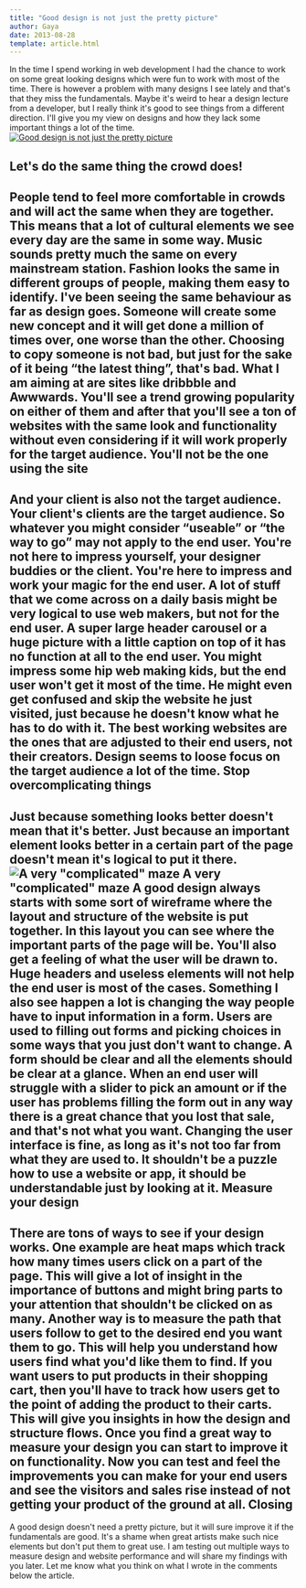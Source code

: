 ```yaml
---
title: "Good design is not just the pretty picture"
author: Gaya
date: 2013-08-28
template: article.html
---
```

In the time I spend working in web development I had the chance to work on some great looking designs which were fun to work with most of the time. There is however a problem with many designs I see lately and that's that they miss the fundamentals. Maybe it's weird to hear a design lecture from a developer, but I really think it's good to see things from a different direction. I'll give you my view on designs and how they lack some important things a lot of the time. [![Good design is not just the pretty picture](/articles/good-design-just-pretty-picture/poster-good-design-pretty-picture.jpg)](http://www.gayadesign.com/articles/good-design-just-pretty-picture/ "Good design is not just the pretty picture")<span id="more-1285"></span>

Let's do the same thing the crowd does!
---------------------------------------

 People tend to feel more comfortable in crowds and will act the same when they are together. This means that a lot of cultural elements we see every day are the same in some way. Music sounds pretty much the same on every mainstream station. Fashion looks the same in different groups of people, making them easy to identify. I've been seeing the same behaviour as far as design goes. Someone will create some new concept and it will get done a million of times over, one worse than the other. Choosing to copy someone is not bad, but just for the sake of it being “the latest thing”, that's bad. What I am aiming at are sites like dribbble and Awwwards. You'll see a trend growing popularity on either of them and after that you'll see a ton of websites with the same look and functionality without even considering if it will work properly for the target audience. You'll not be the one using the site
------------------------------------

 And your client is also not the target audience. Your client's clients are the target audience. So whatever you might consider “useable” or “the way to go” may not apply to the end user. You're not here to impress yourself, your designer buddies or the client. You're here to impress and work your magic for the end user. A lot of stuff that we come across on a daily basis might be very logical to use web makers, but not for the end user. A super large header carousel or a huge picture with a little caption on top of it has no function at all to the end user. You might impress some hip web making kids, but the end user won't get it most of the time. He might even get confused and skip the website he just visited, just because he doesn't know what he has to do with it. The best working websites are the ones that are adjusted to their end users, not their creators. Design seems to loose focus on the target audience a lot of the time. Stop overcomplicating things
----------------------------

 Just because something looks better doesn't mean that it's better. Just because an important element looks better in a certain part of the page doesn't mean it's logical to put it there. ![A very "complicated" maze](/articles/good-design-just-pretty-picture/a-complicated-maze.jpg) A very "complicated" maze A good design always starts with some sort of wireframe where the layout and structure of the website is put together. In this layout you can see where the important parts of the page will be. You'll also get a feeling of what the user will be drawn to. Huge headers and useless elements will not help the end user is most of the cases. Something I also see happen a lot is changing the way people have to input information in a form. Users are used to filling out forms and picking choices in some ways that you just don't want to change. A form should be clear and all the elements should be clear at a glance. When an end user will struggle with a slider to pick an amount or if the user has problems filling the form out in any way there is a great chance that you lost that sale, and that's not what you want. Changing the user interface is fine, as long as it's not too far from what they are used to. It shouldn't be a puzzle how to use a website or app, it should be understandable just by looking at it. Measure your design
-------------------

 There are tons of ways to see if your design works. One example are heat maps which track how many times users click on a part of the page. This will give a lot of insight in the importance of buttons and might bring parts to your attention that shouldn't be clicked on as many. Another way is to measure the path that users follow to get to the desired end you want them to go. This will help you understand how users find what you'd like them to find. If you want users to put products in their shopping cart, then you'll have to track how users get to the point of adding the product to their carts. This will give you insights in how the design and structure flows. Once you find a great way to measure your design you can start to improve it on functionality. Now you can test and feel the improvements you can make for your end users and see the visitors and sales rise instead of not getting your product of the ground at all. Closing
-------

 A good design doesn't need a pretty picture, but it will sure improve it if the fundamentals are good. It's a shame when great artists make such nice elements but don't put them to great use. I am testing out multiple ways to measure design and website performance and will share my findings with you later. Let me know what you think on what I wrote in the comments below the article.